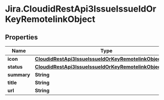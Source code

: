 # Jira.CloudidRestApi3IssueIssueIdOrKeyRemotelinkObject

## Properties

Name | Type | Description | Notes
------------ | ------------- | ------------- | -------------
**icon** | [**CloudidRestApi3IssueIssueIdOrKeyRemotelinkObjectIcon**](CloudidRestApi3IssueIssueIdOrKeyRemotelinkObjectIcon.md) |  | 
**status** | [**CloudidRestApi3IssueIssueIdOrKeyRemotelinkObjectStatus**](CloudidRestApi3IssueIssueIdOrKeyRemotelinkObjectStatus.md) |  | 
**summary** | **String** |  | 
**title** | **String** |  | 
**url** | **String** |  | 


